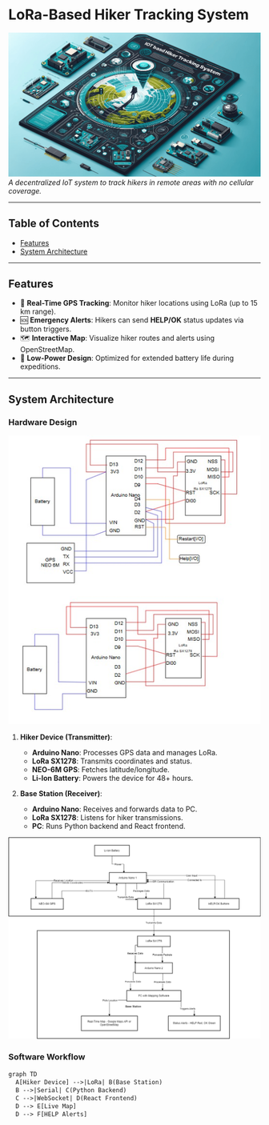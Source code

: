 
# LoRa-Based Hiker Tracking System  
![Project Banner](<Docs/Banner.png>)  
*A decentralized IoT system to track hikers in remote areas with no cellular coverage.*  

---

## Table of Contents  
- [Features](#features)  
- [System Architecture](#system-architecture)  

---

## Features  
- 📍 **Real-Time GPS Tracking**: Monitor hiker locations using LoRa (up to 15 km range).  
- 🆘 **Emergency Alerts**: Hikers can send **HELP/OK** status updates via button triggers.  
- 🗺️ **Interactive Map**: Visualize hiker routes and alerts using OpenStreetMap.  
- 🔋 **Low-Power Design**: Optimized for extended battery life during expeditions.  

---

## System Architecture  
### Hardware Design  
![Hardware Block Diagram](<Docs/Diagram.jpeg>)  

1. **Hiker Device (Transmitter)**:  
   - **Arduino Nano**: Processes GPS data and manages LoRa.  
   - **LoRa SX1278**: Transmits coordinates and status.  
   - **NEO-6M GPS**: Fetches latitude/longitude.  
   - **Li-Ion Battery**: Powers the device for 48+ hours.  

2. **Base Station (Receiver)**:  
   - **Arduino Nano**: Receives and forwards data to PC.  
   - **LoRa SX1278**: Listens for hiker transmissions.  
   - **PC**: Runs Python backend and React frontend.

![Circuit Diagram](<Docs/Block Diagram.png>)  

### Software Workflow  

```mermaid
graph TD
  A[Hiker Device] -->|LoRa| B(Base Station)
  B -->|Serial| C(Python Backend)
  C -->|WebSocket| D(React Frontend)
  D --> E[Live Map]
  D --> F[HELP Alerts]
